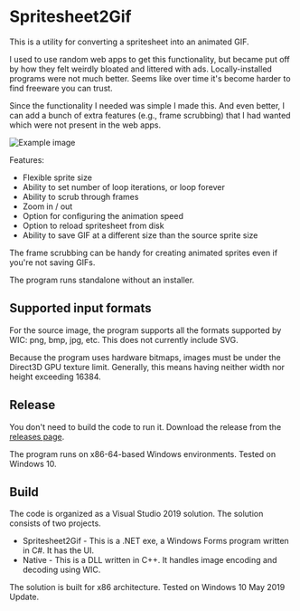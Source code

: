# Spritesheet2Gif

This is a utility for converting a spritesheet into an animated GIF. 

I used to use random web apps to get this functionality, but became put off by how they felt weirdly bloated and littered with ads. Locally-installed programs were not much better. Seems like over time it's become harder to find freeware you can trust. 

Since the functionality I needed was simple I made this. And even better, I can add a bunch of extra features (e.g., frame scrubbing) that I had wanted which were not present in the web apps.

![Example image](https://raw.githubusercontent.com/clandrew/Spritesheet2Gif/master/Demo/Video.gif "Example image")

Features:
* Flexible sprite size
* Ability to set number of loop iterations, or loop forever
* Ability to scrub through frames
* Zoom in / out
* Option for configuring the animation speed
* Option to reload spritesheet from disk
* Ability to save GIF at a different size than the source sprite size

The frame scrubbing can be handy for creating animated sprites even if you're not saving GIFs.

The program runs standalone without an installer.

## Supported input formats
For the source image, the program supports all the formats supported by WIC: png, bmp, jpg, etc. This does not currently include SVG.

Because the program uses hardware bitmaps, images must be under the Direct3D GPU texture limit. Generally, this means having neither width nor height exceeding 16384.

## Release
You don't need to build the code to run it. Download the release from the [releases page](https://github.com/clandrew/Spritesheet2Gif/releases).

The program runs on x86-64-based Windows environments. Tested on Windows 10.

## Build
The code is organized as a Visual Studio 2019 solution. The solution consists of two projects.
* Spritesheet2Gif - This is a .NET exe, a Windows Forms program written in C#. It has the UI.
* Native - This is a DLL written in C++. It handles image encoding and decoding using WIC.

The solution is built for x86 architecture. Tested on Windows 10 May 2019 Update.
